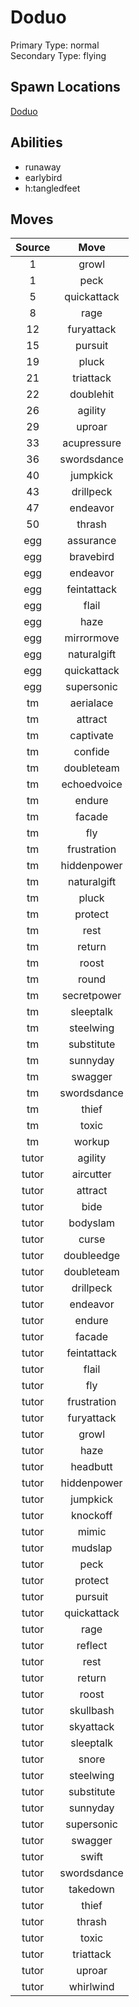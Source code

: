 # Doduo  
Primary Type: normal  
Secondary Type: flying  
  
## Spawn Locations  
[Doduo](/data/spawn_presets/doduo.md)  
  
## Abilities  
  * runaway
  * earlybird
  * h:tangledfeet
  
  
## Moves  
  
| Source | Move |  
|:---:|:---:|  
| 1 | growl |  
| 1 | peck |  
| 5 | quickattack |  
| 8 | rage |  
| 12 | furyattack |  
| 15 | pursuit |  
| 19 | pluck |  
| 21 | triattack |  
| 22 | doublehit |  
| 26 | agility |  
| 29 | uproar |  
| 33 | acupressure |  
| 36 | swordsdance |  
| 40 | jumpkick |  
| 43 | drillpeck |  
| 47 | endeavor |  
| 50 | thrash |  
| egg | assurance |  
| egg | bravebird |  
| egg | endeavor |  
| egg | feintattack |  
| egg | flail |  
| egg | haze |  
| egg | mirrormove |  
| egg | naturalgift |  
| egg | quickattack |  
| egg | supersonic |  
| tm | aerialace |  
| tm | attract |  
| tm | captivate |  
| tm | confide |  
| tm | doubleteam |  
| tm | echoedvoice |  
| tm | endure |  
| tm | facade |  
| tm | fly |  
| tm | frustration |  
| tm | hiddenpower |  
| tm | naturalgift |  
| tm | pluck |  
| tm | protect |  
| tm | rest |  
| tm | return |  
| tm | roost |  
| tm | round |  
| tm | secretpower |  
| tm | sleeptalk |  
| tm | steelwing |  
| tm | substitute |  
| tm | sunnyday |  
| tm | swagger |  
| tm | swordsdance |  
| tm | thief |  
| tm | toxic |  
| tm | workup |  
| tutor | agility |  
| tutor | aircutter |  
| tutor | attract |  
| tutor | bide |  
| tutor | bodyslam |  
| tutor | curse |  
| tutor | doubleedge |  
| tutor | doubleteam |  
| tutor | drillpeck |  
| tutor | endeavor |  
| tutor | endure |  
| tutor | facade |  
| tutor | feintattack |  
| tutor | flail |  
| tutor | fly |  
| tutor | frustration |  
| tutor | furyattack |  
| tutor | growl |  
| tutor | haze |  
| tutor | headbutt |  
| tutor | hiddenpower |  
| tutor | jumpkick |  
| tutor | knockoff |  
| tutor | mimic |  
| tutor | mudslap |  
| tutor | peck |  
| tutor | protect |  
| tutor | pursuit |  
| tutor | quickattack |  
| tutor | rage |  
| tutor | reflect |  
| tutor | rest |  
| tutor | return |  
| tutor | roost |  
| tutor | skullbash |  
| tutor | skyattack |  
| tutor | sleeptalk |  
| tutor | snore |  
| tutor | steelwing |  
| tutor | substitute |  
| tutor | sunnyday |  
| tutor | supersonic |  
| tutor | swagger |  
| tutor | swift |  
| tutor | swordsdance |  
| tutor | takedown |  
| tutor | thief |  
| tutor | thrash |  
| tutor | toxic |  
| tutor | triattack |  
| tutor | uproar |  
| tutor | whirlwind |  
  
